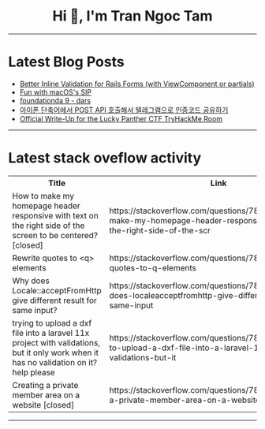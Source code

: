 <h1 align="center">Hi 👋, I'm Tran Ngoc Tam</h1>

---

# Latest Blog Posts 
<!-- BLOG-POST-LIST:START -->
- [Better Inline Validation for Rails Forms &lpar;with ViewComponent or partials&rpar;](https://dev.to/railsdesigner/better-inline-validation-for-rails-forms-with-viewcomponent-or-partials-436a)
- [Fun with macOS&#39;s SIP](https://dev.to/aviramha/fun-with-macoss-sip-2646)
- [foundationda 9 - dars](https://dev.to/rivojiddin_f9740e8fb02701/foundationda-9-dars-145o)
- [아이폰 단축어에서 POST API 호출해서 텔레그램으로 인증코드 공유하기](https://dev.to/__aa3e4bc832ba7032bfa3/aipon-dancugeoeseo-post-api-hoculhaeseo-telregeuraemeuro-injeungkodeu-gongyuhagi-1hj0)
- [Official Write-Up for the Lucky Panther CTF TryHackMe Room](https://dev.to/saramazal/official-write-up-for-the-lucky-panther-ctf-tryhackme-room-lp8)
<!-- BLOG-POST-LIST:END -->

---

# Latest stack oveflow activity
<table>
  <tr><th>Title</th><th>Link</th></tr>
  <!-- STACKOVERFLOW:START --><tr><td>How to make my homepage header responsive with text on the right side of the screen to be centered? [closed]</td><td>https://stackoverflow.com/questions/78901889/how-to-make-my-homepage-header-responsive-with-text-on-the-right-side-of-the-scr</td></tr><tr><td>Rewrite quotes to &lt;q&gt; elements</td><td>https://stackoverflow.com/questions/78901490/rewrite-quotes-to-q-elements</td></tr><tr><td>Why does Locale::acceptFromHttp give different result for same input?</td><td>https://stackoverflow.com/questions/78901462/why-does-localeacceptfromhttp-give-different-result-for-same-input</td></tr><tr><td>trying to upload a dxf file into a laravel 11x project with validations, but it only work when it has no validation on it? help please</td><td>https://stackoverflow.com/questions/78901382/trying-to-upload-a-dxf-file-into-a-laravel-11x-project-with-validations-but-it</td></tr><tr><td>Creating a private member area on a website [closed]</td><td>https://stackoverflow.com/questions/78901361/creating-a-private-member-area-on-a-website</td></tr><!-- STACKOVERFLOW:END -->
</table>

---



